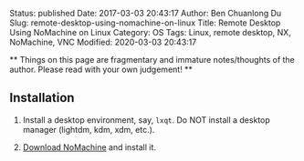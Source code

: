 Status: published
Date: 2017-03-03 20:43:17
Author: Ben Chuanlong Du
Slug: remote-desktop-using-nomachine-on-linux
Title: Remote Desktop Using NoMachine on Linux
Category: OS
Tags: Linux, remote desktop, NX, NoMachine, VNC
Modified: 2020-03-03 20:43:17

**
Things on this page are
fragmentary and immature notes/thoughts of the author.
Please read with your own judgement!
**

## Installation

1. Install a desktop environment, say, `lxqt`.
    Do NOT install a desktop manager (lightdm, kdm, xdm, etc.).

2. [Download NoMachine](https://www.nomachine.com/download)
    and install it.
